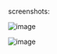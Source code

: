 
screenshots:

![image](https://github.com/user-attachments/assets/7643b60d-d39d-45aa-8773-dab4c94dd1df)


![image](https://github.com/user-attachments/assets/063e1bfa-ce9d-4c60-9668-e3e581405d76)
